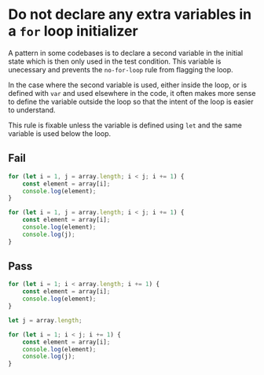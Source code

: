 # Do not declare any extra variables in a `for` loop initializer

A pattern in some codebases is to declare a second variable in the initial state which is then only used in the test condition. This variable is unecessary and prevents the `no-for-loop` rule from flagging the loop.

In the case where the second variable is used, either inside the loop, or is defined with `var` and used elsewhere in the code, it often makes more sense to define the variable outside the loop so that the intent of the loop is easier to understand.

This rule is fixable unless the variable is defined using `let` and the same variable is used below the loop.

## Fail

```js
for (let i = 1, j = array.length; i < j; i += 1) {
	const element = array[i];
	console.log(element);
}
```

```js
for (let i = 1, j = array.length; i < j; i += 1) {
	const element = array[i];
	console.log(element);
	console.log(j);
}
```

## Pass

```js
for (let i = 1; i < array.length; i += 1) {
	const element = array[i];
	console.log(element);
}
```

```js
let j = array.length;

for (let i = 1; i < j; i += 1) {
	const element = array[i];
	console.log(element);
	console.log(j);
}
```
